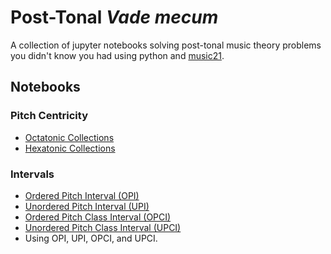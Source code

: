 # Post-Tonal ___Vade mecum___
A collection of jupyter notebooks solving post-tonal music theory problems you didn't know you had using python and [music21](https://github.com/cuthbertLab/music21 "Awesome python library for computational music analyses and computational musicology written by Myke Cuthbert, et al."). 
## Notebooks
### Pitch Centricity
- [Octatonic Collections](https://github.com/musicus/Post-Tonal-Vade-mecum/blob/development/Octatonic%20Collections.ipynb)
- [Hexatonic Collections](https://github.com/musicus/Post-Tonal-vade-mecum/blob/development/Hexatonic%20Collections.ipynb)
### Intervals
- [Ordered Pitch Interval (OPI)](https://github.com/musicus/Post-Tonal-Vade-mecum/blob/development/Ordered%20Pitch%20Interval.ipynb)
- [Unordered Pitch Interval (UPI)](https://github.com/musicus/Post-Tonal-Vade-mecum/blob/development/Unordered%20Pitch%20Interval.ipynb)
- [Ordered Pitch Class Interval (OPCI)](https://github.com/musicus/Post-Tonal-Vade-mecum/blob/development/Ordered%20Pitch%20Class%20Interval.ipynb)
- [Unordered Pitch Class Interval (UPCI)](https://github.com/musicus/Post-Tonal-Vade-mecum/blob/development/Unordered%20Pitch%20Class%20Interval.ipynb)
- Using OPI, UPI, OPCI, and UPCI.
